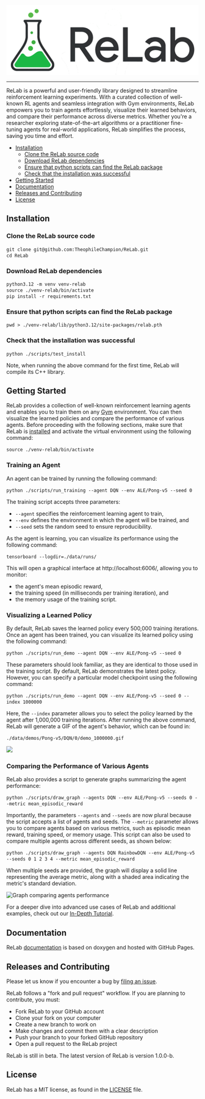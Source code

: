 ![ReLab Logo](relab-logo.png)

--------------------------------------------------------------------------------

ReLab is a powerful and user-friendly library designed to streamline 
reinforcement learning experiments. With a curated collection of well-known
RL agents and seamless integration with Gym environments, ReLab empowers you
to train agents effortlessly, visualize their learned behaviors, and compare
their performance across diverse metrics. Whether you're a researcher exploring 
state-of-the-art algorithms or a practitioner fine-tuning agents for real-world 
applications, ReLab simplifies the process, saving you time and effort.

<!-- toc -->
- [Installation](#installation)
  - [Clone the ReLab source code](#clone-the-relab-source-code)
  - [Download ReLab dependencies](#download-relab-dependencies)
  - [Ensure that python scripts can find the ReLab package](#ensure-that-python-scripts-can-find-the-relab-package)
  - [Check that the installation was successful](#check-that-the-installation-was-successful)
- [Getting Started](#getting-started)
- [Documentation](#documentation)
- [Releases and Contributing](#releases-and-contributing)
- [License](#license)
<!-- tocstop -->

## Installation

### Clone the ReLab source code

```
git clone git@github.com:TheophileChampion/ReLab.git
cd ReLab
```

### Download ReLab dependencies

```
python3.12 -m venv venv-relab
source ./venv-relab/bin/activate
pip install -r requirements.txt
```

### Ensure that python scripts can find the ReLab package

```
pwd > ./venv-relab/lib/python3.12/site-packages/relab.pth
```

### Check that the installation was successful

```
python ./scripts/test_install
```

Note, when running the above command for the first time, ReLab will compile its C++ library.

## Getting Started

ReLab provides a collection of well-known reinforcement learning agents and enables you to train them on any [Gym](https://gymnasium.farama.org/) environment.
You can then visualize the learned policies and compare the performance of various agents. 
Before proceeding with the following sections, make sure that ReLab is [installed](#installation) and activate the virtual environment using the following command:
```
source ./venv-relab/bin/activate
```

### Training an Agent

An agent can be trained by running the following command:
```
python ./scripts/run_training --agent DQN --env ALE/Pong-v5 --seed 0
```
The training script accepts three parameters:
- `--agent` specifies the reinforcement learning agent to train,
- `--env` defines the environment in which the agent will be trained, and
- `--seed` sets the random seed to ensure reproducibility.

As the agent is learning, you can visualize its performance using the following command:
```
tensorboard --logdir=./data/runs/
```
This will open a graphical interface at http://localhost:6006/, allowing you to monitor:
- the agent's mean episodic reward,
- the training speed (in milliseconds per training iteration), and
- the memory usage of the training script.

### Visualizing a Learned Policy

By default, ReLab saves the learned policy every 500,000 training iterations.
Once an agent has been trained, you can visualize its learned policy using the following command:
```
python ./scripts/run_demo --agent DQN --env ALE/Pong-v5 --seed 0
```
These parameters should look familiar, as they are identical to those used in the training script.
By default, ReLab demonstrates the latest policy.
However, you can specify a particular model checkpoint using the following command:
```
python ./scripts/run_demo --agent DQN --env ALE/Pong-v5 --seed 0 --index 1000000
```
Here, the `--index` parameter allows you to select the policy learned by the agent after 1,000,000 training iterations.
After running the above command, ReLab will generate a GIF of the agent's behavior, which can be found in:
```
./data/demos/Pong-v5/DQN/0/demo_1000000.gif
```

![](https://github.com/TheophileChampion/ReLab/tree/main/assets/demo_prioritized_ddqn_pong.gif)

### Comparing the Performance of Various Agents

ReLab also provides a script to generate graphs summarizing the agent performance:
```
python ./scripts/draw_graph --agents DQN --env ALE/Pong-v5 --seeds 0 --metric mean_episodic_reward
```
Importantly, the parameters `--agents` and `--seeds` are now plural because the script accepts a list of agents and seeds.
The `--metric` parameter allows you to compare agents based on various metrics, such as episodic mean reward, training speed, or memory usage.
This script can also be used to compare multiple agents across different seeds, as shown below:
```
python ./scripts/draw_graph --agents DQN RainbowDQN --env ALE/Pong-v5 --seeds 0 1 2 3 4 --metric mean_episodic_reward
```
When multiple seeds are provided, the graph will display a solid line representing the average metric, along with a shaded area indicating the metric's standard deviation.

<img src="https://github.com/TheophileChampion/ReLab/tree/main/assets/mean_episodic_reward.png" alt="Graph comparing agents performance" width="500"/>

For a deeper dive into advanced use cases of ReLab and additional examples, check out our [In-Depth Tutorial](https://theophilechampion.github.io/ReLab/md_Tutorial.html).

## Documentation

ReLab [documentation](https://theophilechampion.github.io/ReLab/) is based on doxygen and hosted with GitHub Pages.

## Releases and Contributing

Please let us know if you encounter a bug by [filing an issue](https://github.com/TheophileChampion/ReLab/issues).

ReLab follows a "fork and pull request" workflow. If you are planning to contribute, you must:
- Fork ReLab to your GitHub account
- Clone your fork on your computer
- Create a new branch to work on
- Make changes and commit them with a clear description
- Push your branch to your forked GitHub repository
- Open a pull request to the ReLab project

ReLab is still in beta. The latest version of ReLab is version 1.0.0-b.

## License

ReLab has a MIT license, as found in the [LICENSE](https://github.com/TheophileChampion/ReLab/blob/main/LICENSE) file.
